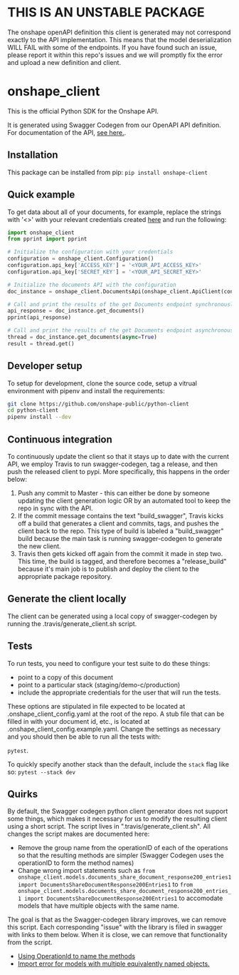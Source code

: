 # THIS IS AN UNSTABLE PACKAGE

The onshape openAPI definition this client is generated may not correspond exactly to the API implementation. This means that the model deserialization WILL FAIL with some of the endpoints. If you have found such an issue, please report it within this repo's issues and we will promptly fix the error and upload a new definition and client.



# onshape_client

This is the official Python SDK for the Onshape API. 

It is generated using Swagger Codegen from our OpenAPI API definition. For documentation of the API, [see here.](https://dev-portal.onshape.com/help).

## Installation

This package can be installed from pip:
`pip install onshape-client`

## Quick example

To get data about all of your documents, for example, replace the strings with '<>' with your relevant credentials created [here](https://dev-portal.onshape.com/keys) and run the following: 

```python
import onshape_client
from pprint import pprint

# Initialize the configuration with your credentials
configuration = onshape_client.Configuration()
configuration.api_key['ACCESS_KEY'] = '<YOUR_API_ACCESS_KEY>'
configuration.api_key['SECRET_KEY'] = '<YOUR_API_SECRET_KEY>'

# Initialize the documents API with the configuration
doc_instance = onshape_client.DocumentsApi(onshape_client.ApiClient(configuration=configuration))

# Call and print the results of the get Documents endpoint synchronously
api_response = doc_instance.get_documents()
pprint(api_response)

# Call and print the results of the get Documents endpoint asynchronously
thread = doc_instance.get_documents(async=True)
result = thread.get()
```


## Developer setup

To setup for development, clone the source code, setup a vitrual environment with pipenv and install the requirements:
```bash
git clone https://github.com/onshape-public/python-client
cd python-client
pipenv install --dev
```

## Continuous integration

To continuously update the client so that it stays up to date with the current API, we employ Travis to run swagger-codegen, tag a release, and then push the released client to pypi. More specifically, this happens in the order below:

1. Push any commit to Master - this can either be done by someone updating the client generation logic OR by an automated tool to keep the repo in sync with the API.
2. If the commit message contains the text "build_swagger", Travis kicks off a build that generates a client and commits, tags, and pushes the client back to the repo. This type of build is labeled a "build_swagger" build because the main task is running swagger-codegen to generate the new client.
3. Travis then gets kicked off again from the commit it made in step two. This time, the build is tagged, and therefore becomes a "release_build" because it's main job is to publish and deploy the client to the appropriate package repository.

## Generate the client locally

The client can be generated using a local copy of swagger-codegen by running the .travis/generate_client.sh script. 

## Tests

To run tests, you need to configure your test suite to do these things:
* point to a copy of this document
* point to a particular stack (staging/demo-c/production)
* include the appropriate credentials for the user that will run the tests. 

These options are stipulated in file expected to be located at .onshape_client_config.yaml at the root of the repo. A stub file that can be filled in with your document id, etc., is located at .onshape_client_config.example.yaml. Change the settings as necessary and you should then be able to run all the tests with:

`pytest`.

To quickly specify another stack than the default, include the `stack` flag like so: `pytest --stack dev`

## Quirks

By default, the Swagger codegen python client generator does not support some things, which makes it necessary for us to modify the resulting client using a short script. The script lives in ".travis/generate_client.sh". All changes the script makes are documented here:

* Remove the group name from the operationID of each of the operations so that the resulting methods are simpler (Swagger Codegen uses the operationID to form the method names)
* Change wrong import statements such as `from onshape_client.models.documents_share_document_response200_entries1 import DocumentsShareDocumentResponse200Entries1` to `from onshape_client.models.documents_share_document_response200_entries_1 import DocumentsShareDocumentResponse200Entries1` to accomodate models that have multiple objects with the same name. 

The goal is that as the Swagger-codegen library improves, we can remove this script. Each corresponding "issue" with the library is filed in swagger with links to them below. When it is close, we can remove that functionality from the script. 
* [Using OperationId to name the methods](https://github.com/swagger-api/swagger-codegen/issues/8865)
* [Import error for models with multiple equivalently named objects.](https://github.com/swagger-api/swagger-codegen/issues/8866)
